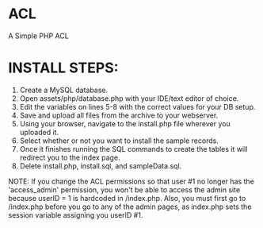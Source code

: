 ACL
===

A Simple PHP ACL

INSTALL STEPS:
===

1. Create a MySQL database.
2. Open assets/php/database.php with your IDE/text editor of choice.
3. Edit the variables on lines 5-8 with the correct values for your DB setup.
4. Save and upload all files from the archive to your webserver.
5. Using your browser, navigate to the install.php file wherever you uploaded it.
6. Select whether or not you want to install the sample records.
7. Once it finishes running the SQL commands to create the tables it will redirect you to the index page.
8. Delete install.php, install.sql, and sampleData.sql.

NOTE: If you change the ACL permissions so that user #1 no longer has the 'access_admin'
permission, you won't be able to access the admin site because userID = 1 is hardcoded in /index.php.
Also, you must first go to /index.php before you go to any of the admin pages, as index.php
sets the session variable assigning you userID #1.
